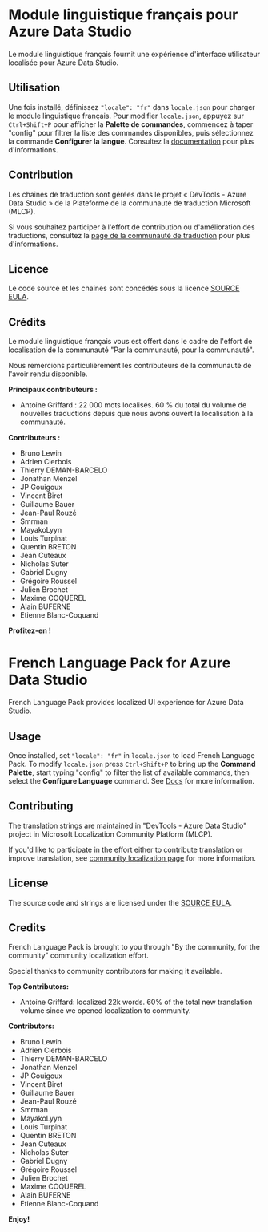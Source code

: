 ﻿# Module linguistique français pour Azure Data Studio

Le module linguistique français fournit une expérience d'interface utilisateur localisée pour Azure Data Studio.

## Utilisation

Une fois installé, définissez `"locale": "fr"` dans `locale.json` pour charger le module linguistique français. Pour modifier `locale.json`, appuyez sur `Ctrl+Shift+P` pour afficher la **Palette de commandes**, commencez à taper "config" pour filtrer la liste des commandes disponibles, puis sélectionnez la commande **Configurer la langue**. Consultez la [documentation](https://go.microsoft.com/fwlink/?LinkId=761051) pour plus d'informations.

## Contribution

Les chaînes de traduction sont gérées dans le projet « DevTools - Azure Data Studio » de la Plateforme de la communauté de traduction Microsoft (MLCP).

Si vous souhaitez participer à l'effort de contribution ou d'amélioration des traductions, consultez la [page de la communauté de traduction](https://aka.ms/vscodeloc) pour plus d'informations.

## Licence

Le code source et les chaînes sont concédés sous la licence [SOURCE EULA](https://github.com/Microsoft/azuredatastudio/blob/master/LICENSE.txt).

## Crédits

Le module linguistique français vous est offert dans le cadre de l'effort de localisation de la communauté "Par la communauté, pour la communauté".

Nous remercions particulièrement les contributeurs de la communauté de l'avoir rendu disponible.

**Principaux contributeurs :**

* Antoine Griffard : 22 000 mots localisés. 60 % du total du volume de nouvelles traductions depuis que nous avons ouvert la localisation à la communauté.

**Contributeurs :**

* Bruno Lewin
* Adrien Clerbois
* Thierry DEMAN-BARCELO
* Jonathan Menzel
* JP Gouigoux
* Vincent Biret
* Guillaume Bauer
* Jean-Paul Rouzé
* Smrman
* MayakoLyyn
* Louis Turpinat
* Quentin BRETON
* Jean Cuteaux
* Nicholas Suter
* Gabriel Dugny
* Grégoire Roussel
* Julien Brochet
* Maxime COQUEREL
* Alain BUFERNE
* Etienne Blanc-Coquand


**Profitez-en !**

#  French Language Pack for Azure Data Studio

French Language Pack provides localized UI experience for Azure Data Studio.

## Usage

Once installed, set `"locale": "fr"` in `locale.json` to load French Language Pack. To modify `locale.json` press `Ctrl+Shift+P` to bring up the **Command Palette**, start typing "config" to filter the list of available commands, then select the **Configure Language** command. See [Docs](https://go.microsoft.com/fwlink/?LinkId=761051) for more information.

## Contributing

The translation strings are maintained in "DevTools - Azure Data Studio" project in Microsoft Localization Community Platform (MLCP).

If you'd like to participate in the effort either to contribute translation or improve translation, see [community localization page](https://aka.ms/vscodeloc) for more information.

## License

The source code and strings are licensed under the [SOURCE EULA](https://github.com/Microsoft/azuredatastudio/blob/master/LICENSE.txt).

## Credits

French Language Pack is brought to you through "By the community, for the community" community localization effort.

Special thanks to community contributors for making it available.

**Top Contributors:**

* Antoine Griffard: localized 22k words. 60% of the total new translation volume since we opened localization to community.

**Contributors:**

* Bruno Lewin
* Adrien Clerbois
* Thierry DEMAN-BARCELO
* Jonathan Menzel
* JP Gouigoux
* Vincent Biret
* Guillaume Bauer
* Jean-Paul Rouzé
* Smrman
* MayakoLyyn
* Louis Turpinat
* Quentin BRETON
* Jean Cuteaux
* Nicholas Suter
* Gabriel Dugny
* Grégoire Roussel
* Julien Brochet
* Maxime COQUEREL
* Alain BUFERNE
* Etienne Blanc-Coquand


**Enjoy!**

